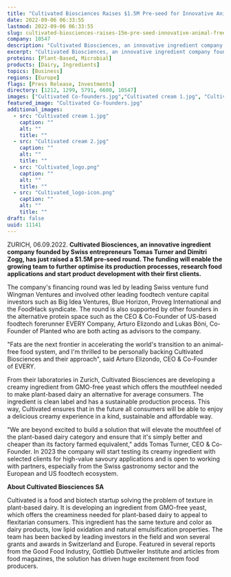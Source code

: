 ```yaml
---
title: "Cultivated Biosciences Raises $1.5M Pre-seed for Innovative Animal-Free Fats for Plant-Based Dairy"
date: 2022-09-06 06:33:55
lastmod: 2022-09-06 06:33:55
slug: cultivated-biosciences-raises-15m-pre-seed-innovative-animal-free-fats-plant-based-dairy
company: 10547
description: "Cultivated Biosciences, an innovative ingredient company founded by Swiss entrepreneurs Tomas Turner and Dimitri Zogg, has just raised a $1.5M pre-seed round. The funding will enable the growing team to further optimise its production processes, research food applications and start product development with their first clients."
excerpt: "Cultivated Biosciences, an innovative ingredient company founded by Swiss entrepreneurs Tomas Turner and Dimitri Zogg, has just raised a $1.5M pre-seed round. The funding will enable the growing team to further optimise its production processes, research food applications and start product development with their first clients."
proteins: [Plant-Based, Microbial]
products: [Dairy, Ingredients]
topics: [Business]
regions: [Europe]
flags: [Press Release, Investments]
directory: [1212, 1299, 5791, 6600, 10547]
images: ["Cultivated Co-founders.jpg","Cultivated cream 1.jpg", "Cultivated cream 2.jpg", "Cultivated_logo.png", "Cultivated_logo-icon.png"]
featured_image: "Cultivated Co-founders.jpg"
additional_images:
  - src: "Cultivated cream 1.jpg"
    caption: ""
    alt: ""
    title: ""
  - src: "Cultivated cream 2.jpg"
    caption: ""
    alt: ""
    title: ""
  - src: "Cultivated_logo.png"
    caption: ""
    alt: ""
    title: ""
  - src: "Cultivated_logo-icon.png"
    caption: ""
    alt: ""
    title: ""
draft: false
uuid: 11141
---
```

ZURICH, 06.09.2022. **Cultivated Biosciences, an innovative ingredient
company founded by Swiss entrepreneurs Tomas Turner and Dimitri Zogg,
has just raised a \$1.5M pre-seed round. The funding will enable the
growing team to further optimise its production processes, research food
applications and start product development with their first clients.**

The company's financing round was led by leading Swiss venture fund
Wingman Ventures and involved other leading foodtech venture capital
investors such as Big Idea Ventures, Blue Horizon, Proveg International
and the FoodHack syndicate. The round is also supported by other
founders in the alternative protein space such as the CEO & Co-Founder
of US-based foodtech forerunner EVERY Company, Arturo Elizondo and Lukas
Böni, Co-Founder of Planted who are both acting as advisors to the
company.

\"Fats are the next frontier in accelerating the world\'s transition to
an animal-free food system, and I\'m thrilled to be personally backing
Cultivated Biosciences and their approach\", said Arturo Elizondo, CEO &
Co-Founder of EVERY.

From their laboratories in Zurich, Cultivated Biosciences are developing
a creamy ingredient from GMO-free yeast which offers the mouthfeel
needed to make plant-based dairy an alternative for average consumers.
The ingredient is clean label and has a sustainable production process.
This way, Cultivated ensures that in the future all consumers will be
able to enjoy a delicious creamy experience in a kind, sustainable and
affordable way.

"We are beyond excited to build a solution that will elevate the
mouthfeel of the plant-based dairy category and ensure that it's simply
better and cheaper than its factory farmed equivalent," adds Tomas
Turner, CEO & Co-Founder. In 2023 the company will start testing its
creamy ingredient with selected clients for high-value savoury
applications and is open to working with partners, especially from the
Swiss gastronomy sector and the European and US foodtech ecosystem.

**About Cultivated Biosciences SA**

Cultivated is a food and biotech startup solving the problem of texture
in plant-based dairy. It is developing an ingredient from GMO-free
yeast, which offers the creaminess needed for plant-based dairy to
appeal to flexitarian consumers. This ingredient has the same texture
and color as dairy products, low lipid oxidation and natural
emulsification properties. The team has been backed by leading investors
in the field and won several grants and awards in Switzerland and
Europe. Featured in several reports from the Good Food Industry,
Gottlieb Duttweiler Institute and articles from food magazines, the
solution has driven huge excitement from food producers.
